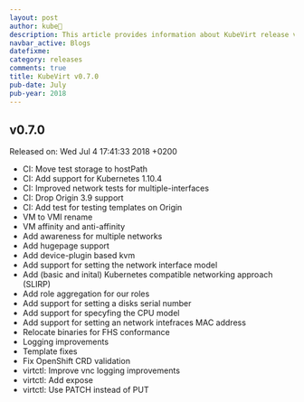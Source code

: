 ```yaml
---
layout: post
author: kube🤖
description: This article provides information about KubeVirt release v0.7.0 changes
navbar_active: Blogs
datefixme:
category: releases
comments: true
title: KubeVirt v0.7.0
pub-date: July
pub-year: 2018
---
```



## v0.7.0

Released on: Wed Jul 4 17:41:33 2018 +0200

- CI: Move test storage to hostPath
- CI: Add support for Kubernetes 1.10.4
- CI: Improved network tests for multiple-interfaces
- CI: Drop Origin 3.9 support
- CI: Add test for testing templates on Origin
- VM to VMI rename
- VM affinity and anti-affinity
- Add awareness for multiple networks
- Add hugepage support
- Add device-plugin based kvm
- Add support for setting the network interface model
- Add (basic and inital) Kubernetes compatible networking approach (SLIRP)
- Add role aggregation for our roles
- Add support for setting a disks serial number
- Add support for specyfing the CPU model
- Add support for setting an network intefraces MAC address
- Relocate binaries for FHS conformance
- Logging improvements
- Template fixes
- Fix OpenShift CRD validation
- virtctl: Improve vnc logging improvements
- virtctl: Add expose
- virtctl: Use PATCH instead of PUT
